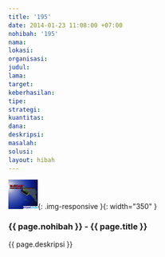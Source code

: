 ```yaml
---
title: '195'
date: 2014-01-23 11:08:00 +07:00
nohibah: '195'
nama: 
lokasi: 
organisasi: 
judul: 
lama: 
target: 
keberhasilan: 
tipe: 
strategi: 
kuantitas: 
dana: 
deskripsi: 
masalah: 
solusi: 
layout: hibah
---
```


![195](/static/img/hibahcms/195.png){: .img-responsive }{: width="350" }

### {{ page.nohibah }} - {{ page.title }}

{{ page.deskripsi }}
